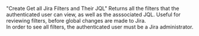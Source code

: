 "Create Get all Jira Filters and Their JQL" 
Returns all the filters that the authenticated user can view, as well as the asssociated JQL.  Useful for reviewing filters, before global changes are made to Jira.  
In order to see all filters, the authenticated user must be a Jira administrator.
